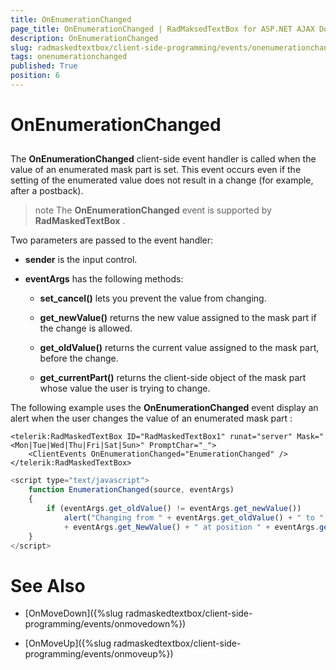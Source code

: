 ```yaml
---
title: OnEnumerationChanged
page_title: OnEnumerationChanged | RadMaksedTextBox for ASP.NET AJAX Documentation
description: OnEnumerationChanged
slug: radmaskedtextbox/client-side-programming/events/onenumerationchanged
tags: onenumerationchanged
published: True
position: 6
---
```


# OnEnumerationChanged



## 

The **OnEnumerationChanged** client-side event handler is called when the value of an enumerated mask part is set. This event occurs even if the setting of the enumerated value does not result in a change (for example, after a postback).

>note The **OnEnumerationChanged** event is supported by **RadMaskedTextBox** .
>


Two parameters are passed to the event handler:

* **sender** is the input control.

* **eventArgs** has the following methods:

	* **set_cancel()** lets you prevent the value from changing.

	* **get_newValue()** returns the new value assigned to the mask part if the change is allowed.

	* **get_oldValue()** returns the current value assigned to the mask part, before the change.

	* **get_currentPart()** returns the client-side object of the mask part whose value the user is trying to change.

The following example uses the **OnEnumerationChanged** event display an alert when the user changes the value of an enumerated mask part :

````ASPNET
<telerik:RadMaskedTextBox ID="RadMaskedTextBox1" runat="server" Mask="<Mon|Tue|Wed|Thu|Fri|Sat|Sun>" PromptChar="_">
	<ClientEvents OnEnumerationChanged="EnumerationChanged" />
</telerik:RadMaskedTextBox>
````



````JavaScript
<script type="text/javascript">
	function EnumerationChanged(source, eventArgs)
	{
		if (eventArgs.get_oldValue() != eventArgs.get_newValue())
			alert("Changing from " + eventArgs.get_oldValue() + " to " 
			+ eventArgs.get_NewValue() + " at position " + eventArgs.get_currentPart().offset);
	}
</script>
````



# See Also

 * [OnMoveDown]({%slug radmaskedtextbox/client-side-programming/events/onmovedown%})

 * [OnMoveUp]({%slug radmaskedtextbox/client-side-programming/events/onmoveup%})
